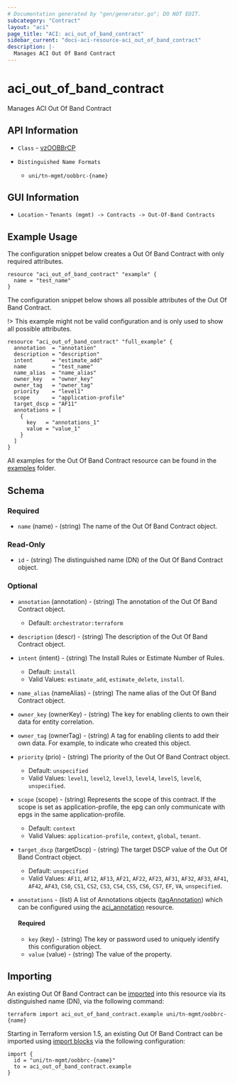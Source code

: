 ```yaml
---
# Documentation generated by "gen/generator.go"; DO NOT EDIT.
subcategory: "Contract"
layout: "aci"
page_title: "ACI: aci_out_of_band_contract"
sidebar_current: "docs-aci-resource-aci_out_of_band_contract"
description: |-
  Manages ACI Out Of Band Contract
---
```


# aci_out_of_band_contract #

Manages ACI Out Of Band Contract

## API Information ##

* `Class` - [vzOOBBrCP](https://pubhub.devnetcloud.com/media/model-doc-latest/docs/app/index.html#/objects/vzOOBBrCP/overview)

* `Distinguished Name Formats`
  - `uni/tn-mgmt/oobbrc-{name}`

## GUI Information ##

* `Location` - `Tenants (mgmt) -> Contracts -> Out-Of-Band Contracts`

## Example Usage ##

The configuration snippet below creates a Out Of Band Contract with only required attributes.

```hcl
resource "aci_out_of_band_contract" "example" {
  name = "test_name"
}
```

The configuration snippet below shows all possible attributes of the Out Of Band Contract.

!> This example might not be valid configuration and is only used to show all possible attributes.

```hcl
resource "aci_out_of_band_contract" "full_example" {
  annotation  = "annotation"
  description = "description"
  intent      = "estimate_add"
  name        = "test_name"
  name_alias  = "name_alias"
  owner_key   = "owner_key"
  owner_tag   = "owner_tag"
  priority    = "level1"
  scope       = "application-profile"
  target_dscp = "AF11"
  annotations = [
    {
      key   = "annotations_1"
      value = "value_1"
    }
  ]
}
```

All examples for the Out Of Band Contract resource can be found in the [examples](https://github.com/CiscoDevNet/terraform-provider-aci/examples/resources/aci_out_of_band_contract) folder.

## Schema

### Required

* `name` (name) - (string) The name of the Out Of Band Contract object.

### Read-Only

* `id` - (string) The distinguished name (DN) of the Out Of Band Contract object.

### Optional
  
* `annotation` (annotation) - (string) The annotation of the Out Of Band Contract object.
  - Default: `orchestrator:terraform`
* `description` (descr) - (string) The description of the Out Of Band Contract object.
* `intent` (intent) - (string) The Install Rules or Estimate Number of Rules.
  - Default: `install`
  - Valid Values: `estimate_add`, `estimate_delete`, `install`.
* `name_alias` (nameAlias) - (string) The name alias of the Out Of Band Contract object.
* `owner_key` (ownerKey) - (string) The key for enabling clients to own their data for entity correlation.
* `owner_tag` (ownerTag) - (string) A tag for enabling clients to add their own data. For example, to indicate who created this object.
* `priority` (prio) - (string) The priority of the Out Of Band Contract object.
  - Default: `unspecified`
  - Valid Values: `level1`, `level2`, `level3`, `level4`, `level5`, `level6`, `unspecified`.
* `scope` (scope) - (string) Represents the scope of this contract. If the scope is set as application-profile, the epg can only communicate with epgs in the same application-profile.
  - Default: `context`
  - Valid Values: `application-profile`, `context`, `global`, `tenant`.
* `target_dscp` (targetDscp) - (string) The target DSCP value of the Out Of Band Contract object.
  - Default: `unspecified`
  - Valid Values: `AF11`, `AF12`, `AF13`, `AF21`, `AF22`, `AF23`, `AF31`, `AF32`, `AF33`, `AF41`, `AF42`, `AF43`, `CS0`, `CS1`, `CS2`, `CS3`, `CS4`, `CS5`, `CS6`, `CS7`, `EF`, `VA`, `unspecified`.

* `annotations` - (list) A list of Annotations objects ([tagAnnotation](https://pubhub.devnetcloud.com/media/model-doc-latest/docs/app/index.html#/objects/tagAnnotation/overview)) which can be configured using the [aci_annotation](https://registry.terraform.io/providers/CiscoDevNet/aci/latest/docs/resources/annotation) resource.
  
  #### Required
  
  * `key` (key) - (string) The key or password used to uniquely identify this configuration object.
  * `value` (value) - (string) The value of the property.

## Importing

An existing Out Of Band Contract can be [imported](https://www.terraform.io/docs/import/index.html) into this resource via its distinguished name (DN), via the following command:

```
terraform import aci_out_of_band_contract.example uni/tn-mgmt/oobbrc-{name}
```

Starting in Terraform version 1.5, an existing Out Of Band Contract can be imported 
using [import blocks](https://developer.hashicorp.com/terraform/language/import) via the following configuration:

```
import {
  id = "uni/tn-mgmt/oobbrc-{name}"
  to = aci_out_of_band_contract.example
}
```
